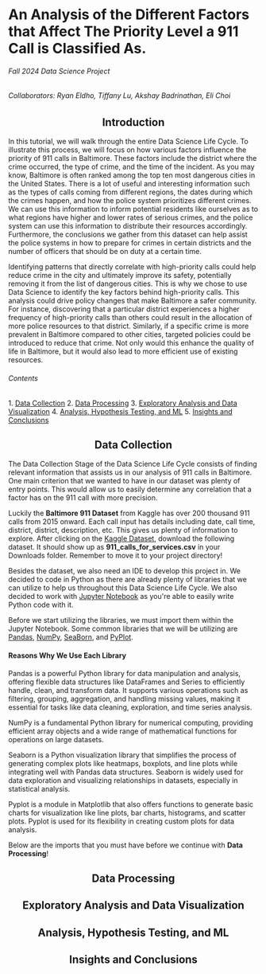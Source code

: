 # **An Analysis of the Different Factors that Affect The Priority Level a 911 Call is Classified As.**

###### Fall 2024 Data Science Project
###### Collaborators: Ryan Eldho, Tiffany Lu, Akshay Badrinathan, Eli Choi

<h2 style="text-align:center;">Introduction</h2>

In this tutorial, we will walk through the entire Data Science Life Cycle. To illustrate this process, we will focus on how various factors influence the priority of 911 calls in Baltimore. These factors include the district where the crime occurred, the type of crime, and the time of the incident. As you may know, Baltimore is often ranked among the top ten most dangerous cities in the United States. There is a lot of useful and interesting information such as the types of calls coming from different regions, the dates during which the crimes happen, and how the police system prioritizes different crimes. We can use this information to inform potential residents like ourselves as to what regions have higher and lower rates of serious crimes, and the police system can use this information to distribute their resources accordingly. Furthermore, the conclusions we gather from this dataset can help assist the police systems in how to prepare for crimes in certain districts and the number of officers that should be on duty at a certain time.

Identifying patterns that directly correlate with high-priority calls could help reduce crime in the city and ultimately improve its safety, potentially removing it from the list of dangerous cities. This is why we chose to use Data Science to identify the key factors behind high-priority calls. This analysis could drive policy changes that make Baltimore a safer community. For instance, discovering that a particular district experiences a higher frequency of high-priority calls than others could result in the allocation of more police resources to that district. Similarly, if a specific crime is more prevalent in Baltimore compared to other cities, targeted policies could be introduced to reduce that crime. Not only would this enhance the quality of life in Baltimore, but it would also lead to more efficient use of existing resources.

<h6 style="text-align:left;">Contents</h6>
1. <a href="#datacollection">Data Collection</a>
2. <a href="#dataprocessing">Data Processing</a> 
3. <a href="#explore">Exploratory Analysis and Data Visualization</a>
4. <a href="#ml">Analysis, Hypothesis Testing, and ML</a>
5. <a href="#insights">Insights and Conclusions</a>

<div id = "datacollection">
<h2 style="text-align:center;">Data Collection</h2>

<p> The Data Collection Stage of the Data Science Life Cycle consists of finding relevant information that assists us in our analysis of 911 calls in Baltimore. One main criterion that we wanted to have in our dataset was plenty of entry points. This would allow us to easily determine any correlation that a factor has on the 911 call with more precision. </p>

<p> Luckily the <b>Baltimore 911 Dataset</b> from Kaggle has over 200 thousand 911 calls from 2015 onward. Each call input has details including date, call time, district, district, description, etc. This gives us plenty of information to explore. After clicking on the <a href = "https://www.kaggle.com/datasets/sohier/baltimore-911-calls" >Kaggle Dataset</a>, download the following dataset. It should show up as <b>911_calls_for_services.csv</b> in your Downloads folder. Remember to move it to your project directory! </p>


<p> Besides the dataset, we also need an IDE to develop this project in. We decided to code in Python as there are already plenty of libraries that we can utilize to help us throughout this Data Science Life Cycle. We also decided to work with <a href = "https://www.codecademy.com/article/introducing-jupyter-notebook#:~:text=Jupyter%20Notebook%20is%20a%20type,%2C%20debugging%2C%20and%20code%20completion.">Jupyter Notebook</a> as you're able to easily write Python code with it. </p>


<p> Before we start utilizing the libraries, we must import them within the Jupyter Notebook. Some common libraries that we will be utilizing are <a href = "https://pandas.pydata.org/docs/user_guide/index.html">Pandas</a>, <a href = "https://numpy.org/doc/stable/user/">NumPy</a>, <a href = "https://seaborn.pydata.org/tutorial/introduction.html">SeaBorn</a>, and <a href = "https://matplotlib.org/3.5.3/api/_as_gen/matplotlib.pyplot.html">PyPlot</a>. </p>


<h4> Reasons Why We Use Each Library </h4>

<p> Pandas is a powerful Python library for data manipulation and analysis, offering flexible data structures like DataFrames and Series to efficiently handle, clean, and transform data. It supports various operations such as filtering, grouping, aggregation, and handling missing values, making it essential for tasks like data cleaning, exploration, and time series analysis. </p>


<p> NumPy is a fundamental Python library for numerical computing, providing efficient array objects and a wide range of mathematical functions for operations on large datasets. </p>


<p> Seaborn is a Python visualization library that simplifies the process of generating complex plots like heatmaps, boxplots, and line plots while integrating well with Pandas data structures. Seaborn is widely used for data exploration and visualizing relationships in datasets, especially in statistical analysis. </p>


<p> Pyplot is a module in Matplotlib that also offers functions to generate basic charts for visualization like line plots, bar charts, histograms, and scatter plots. Pyplot is used for its flexibility in creating custom plots for data analysis. </p>


Below are the imports that you must have before we continue with <b>Data Processing</b>!

</div>

<div id = "dataprocessing">
<h2 style="text-align:center;">Data Processing</h2>
</div>

<div id = "explore">
<h2 style="text-align:center;">Exploratory Analysis and Data Visualization</h2>
</div>

<div id = "ml">
<h2 style="text-align:center;">Analysis, Hypothesis Testing, and ML</h2>
</div>

<div id = "insights">
<h2 style="text-align:center;">Insights and Conclusions</h2>
</div>

